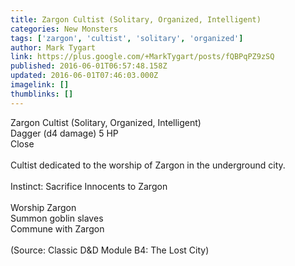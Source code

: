 ```yaml
---
title: Zargon Cultist (Solitary, Organized, Intelligent)
categories: New Monsters
tags: ['zargon', 'cultist', 'solitary', 'organized']
author: Mark Tygart
link: https://plus.google.com/+MarkTygart/posts/fQBPqPZ9zSQ
published: 2016-06-01T06:57:48.158Z
updated: 2016-06-01T07:46:03.000Z
imagelink: []
thumblinks: []
---
```


Zargon Cultist	(Solitary, Organized, Intelligent)<br />Dagger (d4 damage)	5 HP	<br />Close<br /><br />Cultist dedicated to the worship of Zargon in the underground city.<br /><br />Instinct: Sacrifice Innocents to Zargon<br /><br />Worship Zargon<br />Summon goblin slaves<br />Commune with Zargon<br /><br />(Source: Classic D&amp;D Module B4: The Lost City)